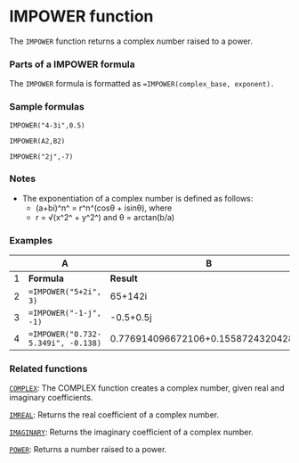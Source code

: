 # IMPOWER function

The `IMPOWER` function returns a complex number raised to a power.

### Parts of a IMPOWER formula

The `IMPOWER` formula is formatted as `=IMPOWER(complex_base, exponent).`

### Sample formulas

`IMPOWER("4-3i",0.5)`

`IMPOWER(A2,B2)`

`IMPOWER("2j",-7)`

### Notes

* The exponentiation of a complex number is defined as follows:
  * (a+bi)^n^ = r^n^(cosθ + isinθ), where
  * r = √(x^2^ + y^2^) and θ = arctan(b/a)

### Examples


|   | A                                  | B                                    |
| - | ---------------------------------- | ------------------------------------ |
| 1 | **Formula**                        | **Result**                           |
| 2 | `=IMPOWER("5+2i", 3)`              | 65+142i                              |
| 3 | `=IMPOWER("-1-j", -1)`             | -0.5+0.5j                            |
| 4 | `=IMPOWER("0.732-5.349i", -0.138)` | 0.776914096672106+0.155872432042838i |

### Related functions

[`COMPLEX`](https://support.google.com/docs/answer/7407888): The COMPLEX function creates a complex number, given real and imaginary coefficients.

[`IMREAL`](https://support.google.com/docs/answer/7408138): Returns the real coefficient of a complex number.

[`IMAGINARY`](https://support.google.com/docs/answer/7408639): Returns the imaginary coefficient of a complex number.

[`POWER`](https://support.google.com/docs/answer/3093433): Returns a number raised to a power.
